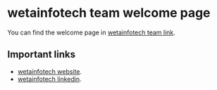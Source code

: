 # wetainfotech team welcome page
You can find the welcome page in [wetainfotech team link](https://wetainfotech-team.github.io/).

## Important links
- [wetainfotech website](http://wetainfotech.com/).
- [wetainfotech linkedin](https://www.linkedin.com/company/wetainfotech-ltd).
